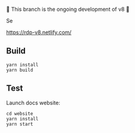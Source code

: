 🚧 This branch is the ongoing development of v8  🚧

Se

https://rdp-v8.netlify.com/

## Build

```
yarn install
yarn build
```

## Test

Launch docs website:

```
cd website
yarn install
yarn start
```
